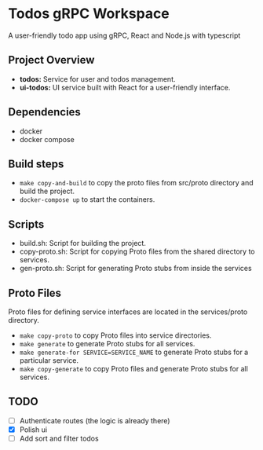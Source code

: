 # Todos gRPC Workspace

A user-friendly todo app using gRPC, React and Node.js with typescript

## Project Overview

- **todos:** Service for user and todos management.
- **ui-todos:** UI service built with React for a user-friendly interface.

## Dependencies
- docker
- docker compose

## Build steps
- `make copy-and-build` to copy the proto files from src/proto directory and build the project.
- `docker-compose up` to start the containers.

## Scripts
- build.sh: Script for building the project.
- copy-proto.sh: Script for copying Proto files from the shared directory to services.
- gen-proto.sh: Script for generating Proto stubs from inside the services

## Proto Files
Proto files for defining service interfaces are located in the services/proto directory.
- `make copy-proto` to copy Proto files into service directories.
- `make generate` to generate Proto stubs for all services.
- `make generate-for SERVICE=SERVICE_NAME` to generate Proto stubs for a particular service.
- `make copy-generate` to copy Proto files and generate Proto stubs for all services.

## TODO
- [ ] Authenticate routes (the logic is already there)
- [x] Polish ui
- [ ] Add sort and filter todos

